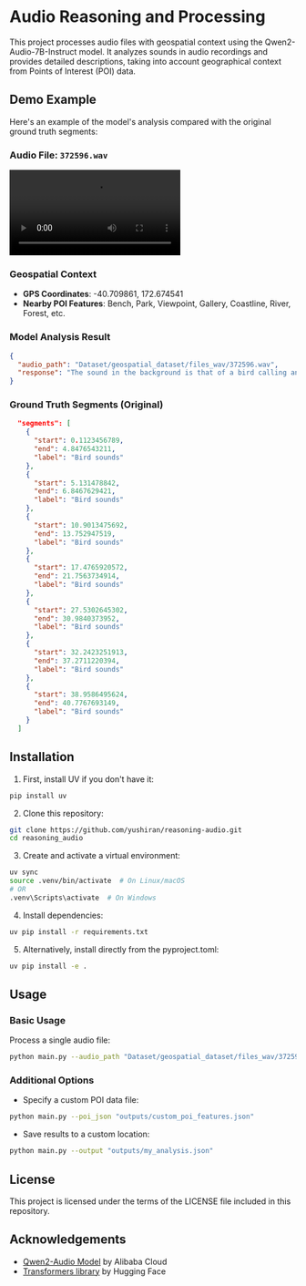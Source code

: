 # Audio Reasoning and Processing

This project processes audio files with geospatial context using the Qwen2-Audio-7B-Instruct model. It analyzes sounds in audio recordings and provides detailed descriptions, taking into account geographical context from Points of Interest (POI) data.

## Demo Example

Here's an example of the model's analysis compared with the original ground truth segments:

### Audio File: `372596.wav`
<video controls>
  <source src="docs/372596.mp4" type="video/mp4">
  Your browser does not support the video element.
</video>

### Geospatial Context
- **GPS Coordinates**: -40.709861, 172.674541
- **Nearby POI Features**: Bench, Park, Viewpoint, Gallery, Coastline, River, Forest, etc.

### Model Analysis Result
```json
{
  "audio_path": "Dataset/geospatial_dataset/files_wav/372596.wav",
  "response": "The sound in the background is that of a bird calling and chirping throughout the duration of the audio.",
}
```

### Ground Truth Segments (Original)
```json
  "segments": [
    {
      "start": 0.1123456789,
      "end": 4.8476543211,
      "label": "Bird sounds"
    },
    {
      "start": 5.131478842,
      "end": 6.8467629421,
      "label": "Bird sounds"
    },
    {
      "start": 10.9013475692,
      "end": 13.752947519,
      "label": "Bird sounds"
    },
    {
      "start": 17.4765920572,
      "end": 21.7563734914,
      "label": "Bird sounds"
    },
    {
      "start": 27.5302645302,
      "end": 30.9840373952,
      "label": "Bird sounds"
    },
    {
      "start": 32.2423251913,
      "end": 37.2711220394,
      "label": "Bird sounds"
    },
    {
      "start": 38.9586495624,
      "end": 40.7767693149,
      "label": "Bird sounds"
    }
  ]
```

## Installation

1. First, install UV if you don't have it:

```bash
pip install uv
```

2. Clone this repository:

```bash
git clone https://github.com/yushiran/reasoning-audio.git
cd reasoning_audio
```

3. Create and activate a virtual environment:

```bash
uv sync
source .venv/bin/activate  # On Linux/macOS
# OR
.venv\Scripts\activate  # On Windows
```

4. Install dependencies:

```bash
uv pip install -r requirements.txt
```

5. Alternatively, install directly from the pyproject.toml:

```bash
uv pip install -e .
```

## Usage

### Basic Usage

Process a single audio file:

```bash
python main.py --audio_path "Dataset/geospatial_dataset/files_wav/372596.wav"
```

### Additional Options

- Specify a custom POI data file:

```bash
python main.py --poi_json "outputs/custom_poi_features.json"
```

- Save results to a custom location:

```bash
python main.py --output "outputs/my_analysis.json"
```


## License

This project is licensed under the terms of the LICENSE file included in this repository.

## Acknowledgements

- [Qwen2-Audio Model](https://huggingface.co/Qwen/Qwen2-Audio-7B-Instruct) by Alibaba Cloud
- [Transformers library](https://github.com/huggingface/transformers) by Hugging Face
